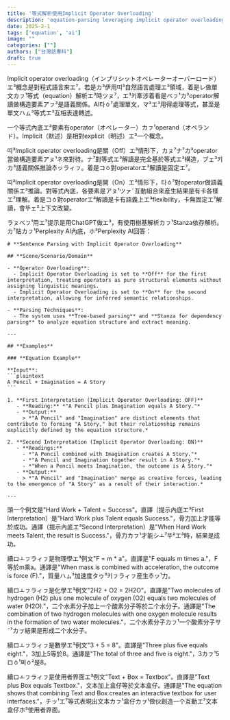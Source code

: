 ```yaml
---
title: '等式解析使用Implicit Operator Overloading'
description: 'equation-parsing leveraging implicit operator overloading'
date: 2025-2-1
tags: ['equation', 'ai']
image: ""
categories: [""]
authors: ["台灣話專科"]
draft: true
---
```


Implicit operator overloading（インプリシットオペレーターオーバーロード）エ³概念是對程式語言來エ⁷。若是カ³伊用띠³自然語言處理エ³領域，着是レ做單文カㇷ¹等式（equation）解析エ³時ツㇴ⁷，エ³키牽涉着看是ベㇷ¹カ³operator解讀做構造要素アㇷ³是語義關係。AI타ㆁ⁷處理單文，マ³エ³用得處理等式，甚至是單文ハㇺ³等式エ³互相表達轉述。

一个等式內底エ³要素有operator（オペレーター）カㇷ¹operand（オペランド）。Implicit（默述）是相對explicit（明述）エ³一个概念。

띠³Implicit operator overloading是關（Off）エ³情形下，カㇴ⁷ナ⁷カ³operator當做構造要素アㇴ¹ネ來對待。ナ⁷對等式エ³解讀是完全基於等式エ³構造，ブェ³키カ³語義關係推論추ッラィㇷ。着是コㆁ對operatorエ³解讀是固定エ⁷。

띠³Implicit operator overloading是開（On）エ³情形下，타ㆁ⁷對operator做語義關係エ³推論。對等式內底，各要素是アㇴ¹ツァ˜互動組合來産生結果是有卡各樣エ⁷理解。着是コㆁ對operatorエ³解讀是卡有語義上エ³flexibility，卡無固定エ⁷解讀，會뚜ェ²上下文改變。

ラㇴベㇷ¹用エ⁷提示是用ChatGPT做エ³，有使用樹基解析カㇷ¹Stanza依存解析。カ⁷貼カㇷ¹Perplexity AI內底，ホ³Perplexity AI回答：

````
# **Sentence Parsing with Implicit Operator Overloading**  

## **Scene/Scenario/Domain**  

- **Operator Overloading**:  
  - Implicit Operator Overloading is set to **Off** for the first interpretation, treating operators as pure structural elements without assigning linguistic meanings.  
  - Implicit Operator Overloading is set to **On** for the second interpretation, allowing for inferred semantic relationships.  

- **Parsing Techniques**:  
  - The system uses **Tree-based parsing** and **Stanza for dependency parsing** to analyze equation structure and extract meaning.  

---

## **Examples**  

### **Equation Example**  

**Input**:  
```plaintext
A Pencil + Imagination = A Story
```  

1. **First Interpretation (Implicit Operator Overloading: OFF)**  
   - **Reading:** *"A Pencil plus Imagination equals A Story."*  
   - **Output:**  
     > *"A Pencil" and "Imagination" are distinct elements that contribute to forming "A Story," but their relationship remains explicitly defined by the equation structure.*  

2. **Second Interpretation (Implicit Operator Overloading: ON)**  
   - **Readings:**  
     - *"A Pencil combined with Imagination creates A Story."*  
     - *"A Pencil and Imagination together result in A Story."*  
     - *"When a Pencil meets Imagination, the outcome is A Story."*  
   - **Output:**  
     > *"A Pencil" and "Imagination" merge as creative forces, leading to the emergence of "A Story" as a result of their interaction.*  

---
````

頭一个例文是"Hard Work + Talent = Success"。直譯（提示內底エ³First Interpretation）是"Hard Work plus Talent equals Success."，骨力加上才能等於成功。通譯（提示內底エ³Second Interpretation）是"When Hard Work meets Talent, the result is Success."，骨力カㇷ¹才能シㅗ⁷뚜²エ³時，結果是成功。

續ロㅗㇷラィㇷ是物理學エ³例文"F = m * a"。直譯是"F equals m times a."，F等於m乘a。通譯是"When mass is combined with acceleration, the outcome is force (F)."，質量ハㇺ³加速度タゥ³키ㇷラィㇷ産生추ッ¹力。

續ロㅗㇷラィㇷ是化學エ³例文"2H2 + O2 = 2H2O"。直譯是"Two molecules of hydrogen (H2) plus one molecule of oxygen (O2) equals two molecules of water (H2O)."，二个水素分子加上一个酸素分子等於二个水分子。通譯是"The combination of two hydrogen molecules with one oxygen molecule results in the formation of two water molecules."，二个水素分子カㇷ¹一个酸素分子サ˜⁷カㇷ゚結果是形成二个水分子。

續ロㅗㇷラィㇷ是數學エ³例文"3 + 5 = 8"。直譯是"Three plus five equals eight."，3加上5等於8。通譯是"The total of three and five is eight."，3カㇷ¹5ロㆁ¹쩌ㆁ²是8。

續ロㅗㇷラィㇷ是使用者界面エ³例文"Text + Box = Textbox"。直譯是"Text plus Box equals Textbox."，文本加上盒仔等於文本盒仔。通譯是"The equation shows that combining Text and Box creates an interactive textbox for user interfaces."，チッ¹エ⁷等式表現出文本カㇷ¹盒仔カㇷ゚¹做伙創造一个互動エ⁷文本盒仔ホ³使用者界面。
